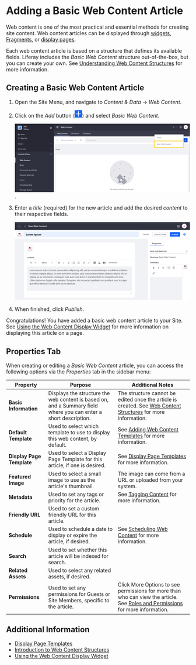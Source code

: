 # Adding a Basic Web Content Article

Web content is one of the most practical and essential methods for creating site content. Web content articles can be displayed through [widgets](../../../site-building/displaying-content/using-the-web-content-display-widget/web-content-display.md), [Fragments](../../../site-building/displaying-content/using_fragments.html), or [display pages](../../../site-building/displaying-content/using-display-page-templates/creating-a-display-page-template.md).

Each web content article is based on a structure that defines its available fields. Liferay includes the _Basic Web Content_ structure out-of-the-box, but you can create your own. See [Understanding Web Content Structures](../web-content-structures/understanding-web-content-structures.md) for more information.

## Creating a Basic Web Content Article

1. Open the Site Menu, and navigate to _Content & Data_ → _Web Content_.

1. Click on the *Add* button (![Add icon](../../../images/icon-add.png)) and select _Basic Web Content_.

    ![The Web Content administration page.](./adding-a-basic-web-content-article/images/01.png).

1. Enter a *title* (required) for the new article and add the desired *content* to their respective fields.

    ![The edit screen for a new web content article.](./adding-a-basic-web-content-article/images/02.png)

1. When finished, click _Publish_.

Congratulations! You have added a basic web content article to your Site. See [Using the Web Content Display Widget](../../../site-building/displaying-content/using-the-web-content-display-widget.md) for more information on displaying this article on a page.

## Properties Tab

When creating or editing a _Basic Web Content_ article, you can access the following options via the _Properties_ tab in the sidebar menu:

| **Property** | **Purpose** | **Additional Notes** |
| --- | --- | --- |
| **Basic Information** | Displays the structure the web content is based on, and a Summary field where you can enter a short description. | The structure cannot be edited once the article is created. See [Web Content Structures](../web-content-structures/understanding-web-content-structures.md) for more information. |
| **Default Template** | Used to select which template to use to display this web content, by default. | See [Adding Web Content Templates](../web-content-templates/creating-web-content-templates.md) for more information. |
| **Display Page Template** | Used to select a Display Page Template for this article, if one is desired. | See [Display Page Templates](../../../site-building/displaying-content/using-fragments/using-display-page-templates/creating-a-display-page-template.md) for more information. |
| **Featured Image** | Used to select a small image to use as the article's thumbnail. | The image can come from a URL or uploaded from your system. |
| **Metadata** | Used to set any tags or priority for the article. | See [Tagging Content](../../tags_and_categories.html) for more information. |
| **Friendly URL** | Used to set a custom friendly URL for this article. | |
| **Schedule** | Used to schedule a date to display or expire the article, if desired. | See [Scheduling Web Content](https://help.liferay.com/hc/en-us/articles/360029042011-Scheduling-Web-Content-Publication) for more information. |
| **Search** | Used to set whether this article will be indexed for search. | |
| **Related Assets** | Used to select any related assets, if desired. | |
| **Permissions** | Used to set any permissions for Guests or Site Members, specific to the article. | Click More Options to see permissions for more than who can view the article. See [Roles and Permissions](../../../users-and-permissions/roles-and-permissions/understanding-roles-and-permissions.md) for more information. |

## Additional Information

* [Display Page Templates](../../../site-building/displaying-content/using-display-page-templates/creating-a-display-page-template.md)
* [Introduction to Web Content Structures](../web-content-structures/understanding-web-content-structures.md)
* [Using the Web Content Display Widget](../../../site-building/displaying-content/using-the-web-content-display-widget.md)
